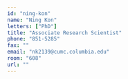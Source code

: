 ```yaml
---
id: "ning-kon"
name: "Ning Kon"
letters: ["PhD"]
title: "Associate Research Scientist"
phone: "851-5285"
fax: ""
email: "nk2139@cumc.columbia.edu"
room: "608"
url: ""
---
```

